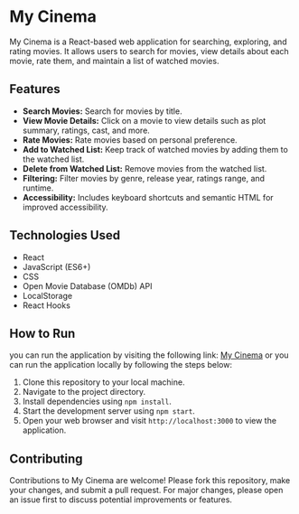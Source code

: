 # My Cinema

My Cinema is a React-based web application for searching, exploring, and rating movies. It allows users to search for movies, view details about each movie, rate them, and maintain a list of watched movies.

## Features

- **Search Movies:** Search for movies by title.
- **View Movie Details:** Click on a movie to view details such as plot summary, ratings, cast, and more.
- **Rate Movies:** Rate movies based on personal preference.
- **Add to Watched List:** Keep track of watched movies by adding them to the watched list.
- **Delete from Watched List:** Remove movies from the watched list.
- **Filtering:** Filter movies by genre, release year, ratings range, and runtime.
- **Accessibility:** Includes keyboard shortcuts and semantic HTML for improved accessibility.

## Technologies Used

- React
- JavaScript (ES6+)
- CSS
- Open Movie Database (OMDb) API
- LocalStorage
- React Hooks

## How to Run

you can run the application by visiting the following link: [My Cinema](https://main--mycinema-app.netlify.app/)
or you can run the application locally by following the steps below:

1. Clone this repository to your local machine.
2. Navigate to the project directory.
3. Install dependencies using `npm install`.
4. Start the development server using `npm start`.
5. Open your web browser and visit `http://localhost:3000` to view the application.

## Contributing

Contributions to My Cinema are welcome! Please fork this repository, make your changes, and submit a pull request. For major changes, please open an issue first to discuss potential improvements or features.


